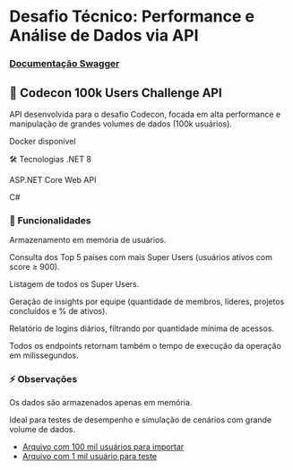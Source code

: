 # Desafio Técnico: Performance e Análise de Dados via API
### [Documentação Swagger](https://app.swaggerhub.com/apis-docs/lucasrocha-845/codecon-api_100_k_users/1.0)
## 🚀 Codecon 100k Users Challenge API
API desenvolvida para o desafio Codecon, focada em alta performance e manipulação de grandes volumes de dados (100k usuários).

Docker disponível

🛠 Tecnologias
.NET 8

ASP.NET Core Web API

C#


### 📌 Funcionalidades
Armazenamento em memória de usuários.

Consulta dos Top 5 países com mais Super Users (usuários ativos com score ≥ 900).

Listagem de todos os Super Users.

Geração de insights por equipe (quantidade de membros, líderes, projetos concluídos e % de ativos).

Relatório de logins diários, filtrando por quantidade mínima de acessos.

Todos os endpoints retornam também o tempo de execução da operação em milissegundos.


### ⚡ Observações
Os dados são armazenados apenas em memória.

Ideal para testes de desempenho e simulação de cenários com grande volume de dados.
- [Arquivo com 100 mil usuários para importar](https://drive.google.com/file/d/1zOweCB2jidgHwirp_8oBnFyDgJKkWdDA/view?usp=sharing)
- [Arquivo com 1 mil usuário para teste](https://drive.google.com/file/d/1BX03cWxkvB_MbZN8_vtTJBDGiCufyO92/view?usp=sharing)


